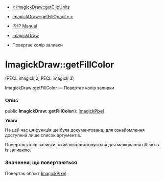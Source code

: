 - [« ImagickDraw::getClipUnits](imagickdraw.getclipunits.md)
- [ImagickDraw::getFillOpacity »](imagickdraw.getfillopacity.md)

- [PHP Manual](index.md)
- [ImagickDraw](class.imagickdraw.md)
- Повертає колір заливки

# ImagickDraw::getFillColor

(PECL imagick 2, PECL imagick 3)

ImagickDraw::getFillColor — Повертає колір заливки

### Опис

public **ImagickDraw::getFillColor**():
[ImagickPixel](class.imagickpixel.md)

**Увага**

На цей час ця функція ще була документована; для
ознайомлення доступний лише список аргументів.

Повертає колір заливки, який використовується для малювання об'єктів із заливкою.

### Значення, що повертаються

Повертає об'єкт [ImagickPixel](class.imagickpixel.md).
